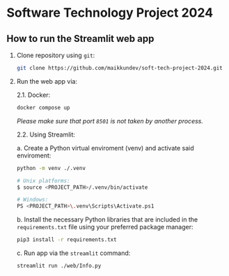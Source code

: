 # Software Technology Project 2024

## How to run the Streamlit web app

1. Clone repository using `git`:

    ```bash
    git clone https://github.com/maikkundev/soft-tech-project-2024.git
    ```

2. Run the web app via:

    2.1. Docker:

    ```bash
    docker compose up
    ```

    *Please make sure that port `8501` is not taken by another process.*

    2.2. Using Streamlit:

    a. Create a Python virtual enviroment (venv) and activate said enviroment:

    ```bash
    python -m venv ./.venv
    ```

    ```bash
    # Unix platforms:
    $ source <PROJECT_PATH>/.venv/bin/activate
    ```

    ```bash
    # Windows: 
    PS <PROJECT_PATH>\.venv\Scripts\Activate.ps1
    ```

    b. Install the necessary Python libraries that are included in the `requirements.txt` file using your preferred package manager:

    ```bash
    pip3 install -r requirements.txt
    ```

    c. Run app via the `streamlit` command:

    ```bash
    streamlit run ./web/Info.py
    ```
